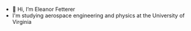 - 👋 Hi, I’m Eleanor Fetterer
- I'm studying aerospace engineering and physics at the University of Virginia

<!---
efetterer/efetterer is a ✨ special ✨ repository because its `README.md` (this file) appears on your GitHub profile.
You can click the Preview link to take a look at your changes.
--->
